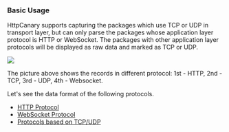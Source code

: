 ### Basic Usage

HttpCanary supports capturing the packages which use TCP or UDP in transport layer, but can only parse the packages whose application layer protocol is HTTP or WebSocket. The packages with other application layer protocols will be displayed as raw data and marked as TCP or UDP.

![](/assets/main_page.png)

The picture above shows the records in different protocol: 1st - HTTP, 2nd - TCP, 3rd - UDP, 4th - Websocket.

Let's see the data format of the following protocols. 

- [HTTP Protocol](/basic/http.md)
- [WebSocket Protocol](/basic/websocket.md)
- [Protocols based on TCP/UDP](/basic/tcp-udp.md)